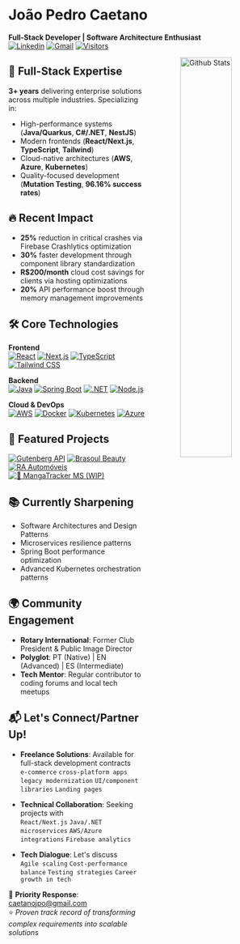 # João Pedro Caetano 
**Full-Stack Developer | Software Architecture Enthusiast**  
[![Linkedin](https://img.shields.io/badge/-LinkedIn-blue?style=flat&logo=Linkedin&logoColor=white)](https://www.linkedin.com/in/caetanojpo/)
[![Gmail](https://img.shields.io/badge/-Gmail-c14438?style=flat&logo=Gmail&logoColor=white)](mailto:caetanojpo@gmail.com)
[![Visitors](https://img.shields.io/badge/dynamic/json?label=Visitors&query=value&url=https://api.countapi.xyz/hit/caetanojpo/caetanojpo)](https://countapi.xyz/)

<div align="center">
  <img width="45%" align="right" alt="Github Stats" src="https://github-readme-stats.vercel.app/api?username=caetanojpo&show_icons=true&hide_border=true&theme=radical" />
</div>

## 🚀 Full-Stack Expertise

**3+ years** delivering enterprise solutions across multiple industries. Specializing in:
- High-performance systems (**Java/Quarkus**, **C#/.NET**, **NestJS**)
- Modern frontends (**React/Next.js**, **TypeScript**, **Tailwind**)
- Cloud-native architectures (**AWS**, **Azure**, **Kubernetes**)
- Quality-focused development (**Mutation Testing**, **96.16% success rates**)

## 🔥 Recent Impact
- **25%** reduction in critical crashes via Firebase Crashlytics optimization
- **30%** faster development through component library standardization
- **R$200/month** cloud cost savings for clients via hosting optimizations
- **20%** API performance boost through memory management improvements

## 🛠️ Core Technologies

**Frontend**  
[![React](https://img.shields.io/badge/-React-61DAFB?logo=react&logoColor=white)](https://reactjs.org/)
[![Next.js](https://img.shields.io/badge/-Next.js-000000?logo=next.js)](https://nextjs.org/)
[![TypeScript](https://img.shields.io/badge/-TypeScript-3178C6?logo=typescript)](https://www.typescriptlang.org/)
[![Tailwind CSS](https://img.shields.io/badge/-Tailwind_CSS-38B2AC?logo=tailwind-css)](https://tailwindcss.com/)

**Backend**  
[![Java](https://img.shields.io/badge/-Java-007396?logo=java)](https://java.com/)
[![Spring Boot](https://img.shields.io/badge/-Spring_Boot-6DB33F?logo=spring)](https://spring.io/)
[![.NET](https://img.shields.io/badge/-.NET-512BD4?logo=.net)](https://dotnet.microsoft.com/)
[![Node.js](https://img.shields.io/badge/-Node.js-339933?logo=node.js)](https://nodejs.org/)

**Cloud & DevOps**  
[![AWS](https://img.shields.io/badge/-AWS-232F3E?logo=amazon-aws)](https://aws.amazon.com/)
[![Docker](https://img.shields.io/badge/-Docker-2496ED?logo=docker)](https://www.docker.com/)
[![Kubernetes](https://img.shields.io/badge/-Kubernetes-326CE5?logo=kubernetes)](https://kubernetes.io/)
[![Azure](https://img.shields.io/badge/-Azure-0089D6?logo=microsoft-azure)](https://azure.microsoft.com/)

## 🌟 Featured Projects

[![Gutenberg API](https://github-readme-stats.vercel.app/api/pin/?username=caetanojpo&repo=gutenberg-api&theme=radical)](https://github.com/caetanojpo/gutenberg-api)
[![Brasoul Beauty](https://github-readme-stats.vercel.app/api/pin/?username=caetanojpo&repo=brasoul-beauty-care&theme=radical)](https://www.brasoulbeautycare.com/)
[![RA Automóveis](https://github-readme-stats.vercel.app/api/pin/?username=caetanojpo&repo=ra-automoveis&theme=radical)](https://github.com/caetanojpo/ra-automoveis)
[![🚧 MangaTracker MS (WIP)](https://github-readme-stats.vercel.app/api/pin/?username=caetanojpo&repo=mangatracker-ms-manga&theme=radical&title_color=FFA500)](https://github.com/caetanojpo/mangatracker-ms-manga)

## 📚 Currently Sharpening
- Software Architectures and Design Patterns
- Microservices resilience patterns
- Spring Boot performance optimization
- Advanced Kubernetes orchestration patterns

## 🌍 Community Engagement
- **Rotary International**: Former Club President & Public Image Director
- **Polyglot**: PT (Native) | EN (Advanced) | ES (Intermediate)
- **Tech Mentor**: Regular contributor to coding forums and local tech meetups

## 📬 Let's Connect/Partner Up!

- **Freelance Solutions**: Available for full-stack development contracts  
  `e-commerce` `cross-platform apps` `legacy modernization` `UI/component libraries` `Landing pages`

- **Technical Collaboration**: Seeking projects with  
  `React/Next.js` `Java/.NET microservices` `AWS/Azure integrations` `Firebase analytics`

- **Tech Dialogue**: Let's discuss  
  `Agile scaling` `Cost-performance balance` `Testing strategies` `Career growth in tech`

📧 **Priority Response**: caetanojpo@gmail.com  
⭐ _Proven track record of transforming complex requirements into scalable solutions_
